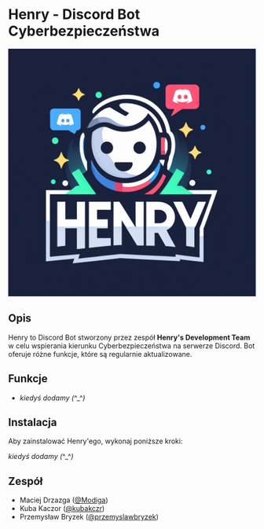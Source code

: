 # Henry - Discord Bot Cyberbezpieczeństwa

![Henry Logo](/img/LOGO.jpg)

## Opis

Henry to Discord Bot stworzony przez zespół **Henry's Development Team** w celu wspierania kierunku Cyberbezpieczeństwa na serwerze Discord. Bot oferuje różne funkcje, które są regularnie aktualizowane.

## Funkcje

- *kiedyś dodamy (*^_^*)*

## Instalacja

Aby zainstalować Henry'ego, wykonaj poniższe kroki:

*kiedyś dodamy (*^_^*)*

## Zespół

- Maciej Drzazga ([@Modiga](https://github.com/Modiga))
- Kuba Kaczor ([@kubakczr](https://github.com/kubakczr))
- Przemysław Bryzek ([@przemyslawbryzek](https://github.com/przemyslawbryzek))